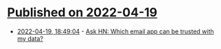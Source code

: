 # [Published on 2022-04-19](index.md)

* [2022-04-19, 18:49:04](https://news.ycombinator.com/item?id=31087248) - [Ask HN: Which email app can be trusted with my data?](https://news.ycombinator.com/item?id=31087248)
